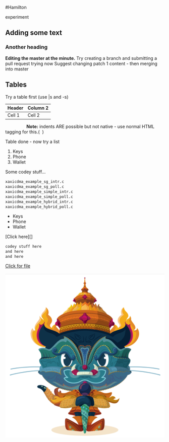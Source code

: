 #Hamilton

experiment
## Adding some text
### Another heading
**Editing the master at the minute.**
Try creating a branch and submitting a pull request
trying now
Suggest changing patch 1 content - then merging into master

## Tables

Try a table first (use |s and -s)

Header | Column 2 |
------|------|
Cell 1 | Cell 2|

&nbsp;&nbsp;&nbsp;&nbsp;&nbsp;&nbsp;&nbsp;&nbsp;&nbsp;&nbsp;&nbsp;&nbsp;&nbsp;&nbsp;&nbsp;&nbsp; **Note:** indents ARE possible but not native - use normal HTML tagging for this.(&nbsp;&nbsp;)

Table done - now try a list
1. Keys
2. Phone
3. Wallet

Some codey stuff...
```
xaxicdma_example_sg_intr.c
xaxicdma_example_sg_poll.c
xaxicdma_example_simple_intr.c
xaxicdma_example_simple_poll.c
xaxicdma_example_hybrid_intr.c
xaxicdma_example_hybrid_poll.c
```


- Keys
- Phone 
- Wallet

[Click here][]
```
codey stuff here
and here
and here
```

[Click for file][]



![](/images/image1.PNG)

[Click for file]:file_2.md


